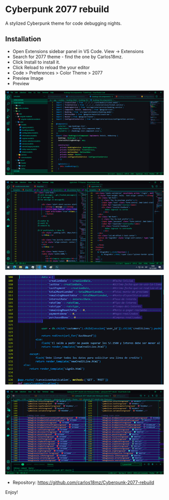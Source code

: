 # Cyberpunk 2077 rebuild

A stylized Cyberpunk theme for code debugging nights.

## Installation

* Open Extensions sidebar panel in VS Code. View → Extensions
* Search for 2077 theme - find the one by Carlos18mz.
* Click Install to install it.
* Click Reload to reload the your editor
* Code > Preferences > Color Theme > 2077
* Preview Image
* Preview

![alt text](https://github.com/carlos18mz/Cyberpunk-2077-rebuild/blob/master/Code_ndYFV2u3XK.png?raw=true)

![alt text](https://github.com/carlos18mz/Cyberpunk-2077-rebuild/blob/master/Code_zDMhg3hXEH.png?raw=true)

![alt text](https://github.com/carlos18mz/Cyberpunk-2077-rebuild/blob/master/Code_phGAe4MVp2.png?raw=true)

![alt text](https://github.com/carlos18mz/Cyberpunk-2077-rebuild/blob/master/Code_00H4hio0FT.png?raw=true)


* Repository: https://github.com/carlos18mz/Cyberpunk-2077-rebuild

Enjoy!